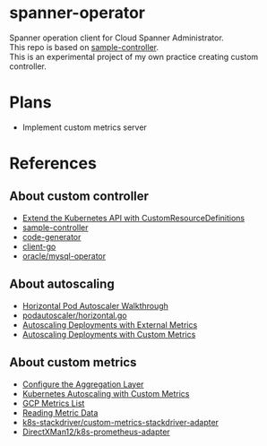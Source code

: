 # spanner-operator

Spanner operation client for Cloud Spanner Administrator.  
This repo is based on [sample-controller](https://github.com/kubernetes/sample-controller).  
This is an experimental project of my own practice creating custom controller.

# Plans

- Implement custom metrics server

# References

## About custom controller

- [Extend the Kubernetes API with CustomResourceDefinitions](https://kubernetes.io/docs/tasks/access-kubernetes-api/custom-resources/custom-resource-definitions/)
- [sample-controller](https://github.com/kubernetes/sample-controller)
- [code-generator](https://github.com/kubernetes/code-generator)
- [client-go](https://github.com/kubernetes/client-go)
- [oracle/mysql-operator](https://github.com/oracle/mysql-operator)

## About autoscaling

- [Horizontal Pod Autoscaler Walkthrough](https://kubernetes.io/docs/tasks/run-application/horizontal-pod-autoscale-walkthrough/)
- [podautoscaler/horizontal.go](https://github.com/kubernetes/kubernetes/blob/master/pkg/controller/podautoscaler/horizontal.go)
- [Autoscaling Deployments with External Metrics](https://cloud.google.com/kubernetes-engine/docs/tutorials/external-metrics-autoscaling)
- [Autoscaling Deployments with Custom Metrics](https://cloud.google.com/kubernetes-engine/docs/tutorials/custom-metrics-autoscaling)

## About custom metrics

- [Configure the Aggregation Layer](https://kubernetes.io/docs/tasks/access-kubernetes-api/configure-aggregation-layer/)
- [Kubernetes Autoscaling with Custom Metrics](https://www.infracloud.io/kubernetes-autoscaling-custom-metrics/)
- [GCP Metrics List](https://cloud.google.com/monitoring/api/metrics_gcp)
- [Reading Metric Data](https://cloud.google.com/monitoring/custom-metrics/reading-metrics?hl=en#monitoring_read_timeseries_fields-go)
- [k8s-stackdriver/custom-metrics-stackdriver-adapter](https://github.com/GoogleCloudPlatform/k8s-stackdriver/tree/master/custom-metrics-stackdriver-adapter)
- [DirectXMan12/k8s-prometheus-adapter](https://github.com/DirectXMan12/k8s-prometheus-adapter)
